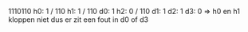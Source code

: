 1110110
h0: 1 / 110
h1: 1 / 110
d0: 1
h2: 0 / 110
d1: 1
d2: 1
d3: 0
=> h0 en h1 kloppen niet dus er zit een fout in d0 of d3
